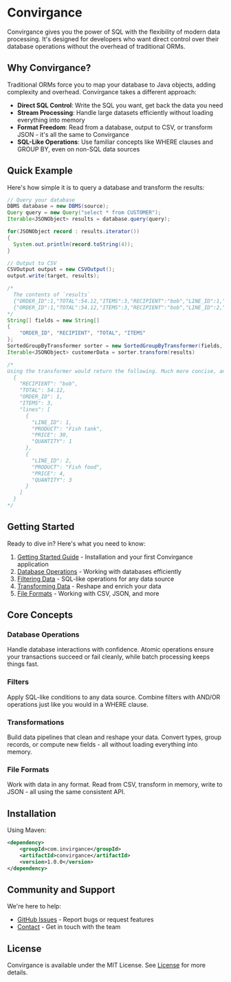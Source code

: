 # Convirgance

Convirgance gives you the power of SQL with the flexibility of modern data processing. It's designed for developers who want direct control over their database operations without the overhead of traditional ORMs.

## Why Convirgance?

Traditional ORMs force you to map your database to Java objects, adding complexity and overhead. Convirgance takes a different approach:

- **Direct SQL Control**: Write the SQL you want, get back the data you need
- **Stream Processing**: Handle large datasets efficiently without loading everything into memory
- **Format Freedom**: Read from a database, output to CSV, or transform JSON - it's all the same to Convirgance
- **SQL-Like Operations**: Use familiar concepts like WHERE clauses and GROUP BY, even on non-SQL data sources

## Quick Example

Here's how simple it is to query a database and transform the results:

```java
// Query your database
DBMS database = new DBMS(source);
Query query = new Query("select * from CUSTOMER");
Iterable<JSONObject> results = database.query(query);

for(JSONObject record : results.iterator())
{
  System.out.println(record.toString(4));
}

// Output to CSV
CSVOutput output = new CSVOutput();
output.write(target, results);
```

<!-- TODO transform example -->

```java
/*
  The contents of `results`
  {"ORDER_ID":1,"TOTAL":54.12,"ITEMS":3,"RECIPIENT":"bob","LINE_ID":1,"PRODUCT":"Fish tank","PRICE":30.00,"QUANTITY":1}
  {"ORDER_ID":1,"TOTAL":54.12,"ITEMS":3,"RECIPIENT":"bob","LINE_ID":2,"PRODUCT":"Fish food","PRICE":4.00,"QUANTITY":3}
*/
String[] fields = new String[]
{
    "ORDER_ID", "RECIPIENT", "TOTAL", "ITEMS"
};
SortedGroupByTransformer sorter = new SortedGroupByTransformer(fields, "lines");
Iterable<JSONObject> customerData = sorter.transform(results)

/*
Using the transformer would return the following. Much more concise, and notably a much smaller footprint
  {
    "RECIPIENT": "bob",
    "TOTAL": 54.12,
    "ORDER_ID": 1,
    "ITEMS": 3,
    "lines": [
      {
        "LINE_ID": 1,
        "PRODUCT": "Fish tank",
        "PRICE": 30,
        "QUANTITY": 1
      },
      {
        "LINE_ID": 2,
        "PRODUCT": "Fish food",
        "PRICE": 4,
        "QUANTITY": 3
      }
    ]
  }
*/
```

## Getting Started

Ready to dive in? Here's what you need to know:

1. [Getting Started Guide](getting-started.md) - Installation and your first Convirgance application
2. [Database Operations](database-operations.md) - Working with databases efficiently
3. [Filtering Data](filtering-data.md) - SQL-like operations for any data source
4. [Transforming Data](transforming-data.md) - Reshape and enrich your data
5. [File Formats](file-formats.md) - Working with CSV, JSON, and more

## Core Concepts

### Database Operations

Handle database interactions with confidence. Atomic operations ensure your transactions succeed or fail cleanly, while batch processing keeps things fast.

### Filters

Apply SQL-like conditions to any data source. Combine filters with AND/OR operations just like you would in a WHERE clause.

### Transformations

Build data pipelines that clean and reshape your data. Convert types, group records, or compute new fields - all without loading everything into memory.

### File Formats

Work with data in any format. Read from CSV, transform in memory, write to JSON - all using the same consistent API.

## Installation

Using Maven:

```xml
<dependency>
    <groupId>com.invirgance</groupId>
    <artifactId>convirgance</artifactId>
    <version>1.0.0</version>
</dependency>
```

## Community and Support

We're here to help:

- [GitHub Issues](https://github.com/InvirganceOpenSource/convirgance/issues) - Report bugs or request features
- [Contact](contact.md) - Get in touch with the team

## License

Convirgance is available under the MIT License. See [License](https://raw.githubusercontent.com/InvirganceOpenSource/convirgance/refs/heads/main/LICENSE.md) for more details.
